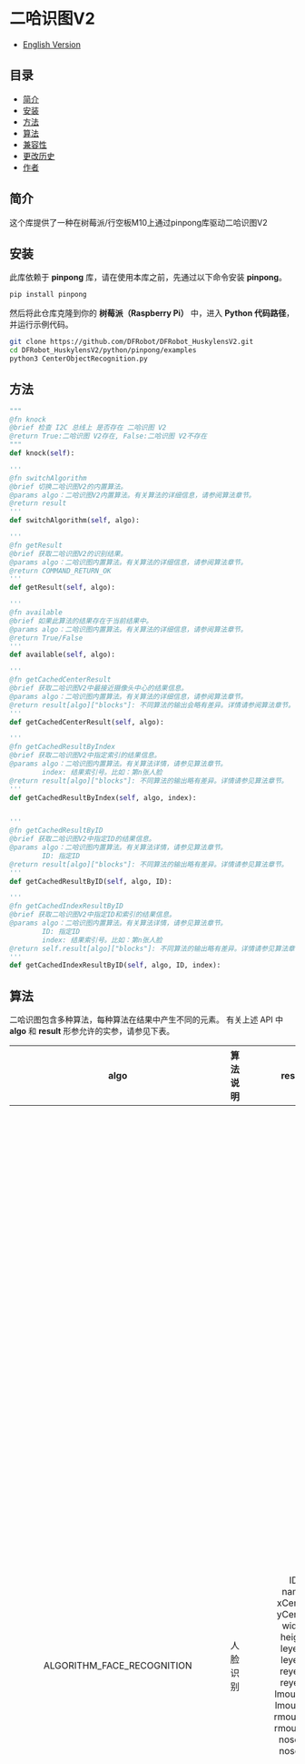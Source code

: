 # 二哈识图V2

* [English Version](./README.md)


## 目录

* [简介](#简介)
* [安装](#安装)
* [方法](#方法)
* [算法](#算法)
* [兼容性](#兼容性)
* [更改历史](#更改历史)
* [作者](#作者)

## 简介

这个库提供了一种在树莓派/行空板M10上通过pinpong库驱动二哈识图V2

## 安装
此库依赖于 **pinpong** 库，请在使用本库之前，先通过以下命令安装 **pinpong**。


````bash title="Pinpong Install"
pip install pinpong
````
然后将此仓库克隆到你的 **树莓派（Raspberry Pi）** 中，进入 **Python 代码路径**，并运行示例代码。
````bash title="Git Clone"
git clone https://github.com/DFRobot/DFRobot_HuskylensV2.git
cd DFRobot_HuskylensV2/python/pinpong/examples
python3 CenterObjectRecognition.py
````


## 方法
```python
"""
@fn knock
@brief 检查 I2C 总线上 是否存在 二哈识图 V2
@return True:二哈识图 V2存在, False:二哈识图 V2不存在
"""
def knock(self):

'''
@fn switchAlgorithm
@brief 切换二哈识图V2的内置算法。
@params algo：二哈识图V2内置算法。有关算法的详细信息，请参阅算法章节。
@return result
'''
def switchAlgorithm(self, algo):

'''
@fn getResult
@brief 获取二哈识图V2的识别结果。
@params algo：二哈识图内置算法。有关算法的详细信息，请参阅算法章节。
@return COMMAND_RETURN_OK
'''
def getResult(self, algo):

'''
@fn available
@brief 如果此算法的结果存在于当前结果中。
@params algo：二哈识图内置算法。有关算法的详细信息，请参阅算法章节。
@return True/False
'''
def available(self, algo):

'''
@fn getCachedCenterResult
@brief 获取二哈识图V2中最接近摄像头中心的结果信息。
@params algo：二哈识图内置算法。有关算法的详细信息，请参阅算法章节。
@return result[algo]["blocks"]: 不同算法的输出会略有差异。详情请参阅算法章节。
'''
def getCachedCenterResult(self, algo):

'''
@fn getCachedResultByIndex
@brief 获取二哈识图V2中指定索引的结果信息。
@params algo：二哈识图内置算法。有关算法详情，请参见算法章节。
        index: 结果索引号。比如：第n张人脸
@return result[algo]["blocks"]: 不同算法的输出略有差异。详情请参见算法章节。
'''
def getCachedResultByIndex(self, algo, index):


'''
@fn getCachedResultByID
@brief 获取二哈识图V2中指定ID的结果信息。
@params algo：二哈识图内置算法。有关算法详情，请参见算法章节。
        ID: 指定ID
@return result[algo]["blocks"]: 不同算法的输出略有差异。详情请参见算法章节。
'''
def getCachedResultByID(self, algo, ID):

'''
@fn getCachedIndexResultByID
@brief 获取二哈识图V2中指定ID和索引的结果信息。
@params algo：二哈识图内置算法。有关算法详情，请参见算法章节。
        ID: 指定ID
        index: 结果索引号。比如：第n张人脸
@return self.result[algo]["blocks"]: 不同算法的输出略有差异。详情请参见算法章节。
'''
def getCachedIndexResultByID(self, algo, ID, index):

```

## 算法
二哈识图包含多种算法，每种算法在结果中产生不同的元素。
有关上述 API 中 **algo** 和 **result** 形参允许的实参，请参见下表。

| algo | 算法说明  | result  | 结果元素说明 |
| :--: | :----: | :--: | :----: |
|  ALGORITHM_FACE_RECOGNITION   |  人脸识别     |  ID<br/>name<br/>xCenter<br/>yCenter<br/>width<br/>height<br/>leye_x<br/>leye_y<br/>reye_x<br/>reye_y<br/>lmouth_x<br/>lmouth_y<br/>rmouth_x<br/>rmouth_y<br/>nose_x<br/>nose_y  | 识别到的人脸ID<br/>识别到的人脸名称<br/>识别到的人脸中心X坐标<br/>识别到的人脸中心Y坐标<br/>识别到的人脸宽度<br/>识别到的人脸高度<br/>识别到的人脸左眼X坐标<br/>识别到的人脸左眼Y坐标<br/>识别到的人脸右眼X坐标<br/>识别到的人脸右眼Y坐标<br/>识别到的左嘴角X坐标<br/>识别到的左嘴角Y坐标<br/>识别到的右嘴角X坐标<br/>识别到的右嘴角Y坐标<br/>识别到的鼻子X坐标<br/>识别到的鼻子Y坐标 |
| ALGORITHM_OBJECT_RECOGNITION | 物体识别  | ID<br/>name<br/>xCenter<br/>yCenter<br/>width<br/>height  | 识别到的物体ID<br/>识别到的物体名称<br/>识别到的物体中心X坐标<br/>识别到的物体中心Y坐标<br/>识别到的物体宽度<br/>识别到的物体高度 |
| ALGORITHM_OBJECT_TRACKING | 物体追踪  | ID<br/>name<br/>xCenter<br/>yCenter<br/>width<br/>height  | 追踪到的物体ID<br/>追踪到的物体名称<br/>追踪到的物体中心X坐标<br/>追踪到的物体中心Y坐标<br/>追踪到的物体宽度<br/>追踪到的物体高度 |
| ALGORITHM_COLOR_RECOGNITION | 颜色识别  | ID<br/>name<br/>xCenter<br/>yCenter<br/>width<br/>height   | 识别到的颜色ID<br/>识别到的颜色名称<br/>识别到的颜色中心X坐标<br/>识别到的颜色中心Y坐标<br/>识别到的颜色宽度<br/>识别到的颜色高度 |
| ALGORITHM_SELF_LEARNING_CLASSIFICATION | 自学习分类  | ID<br/>name  | 检测到的自学习分类物体ID<br/>检测到的自学习分类物体名称 |
| ALGORITHM_SEGMENT | 实例分割  | ID<br/>name<br/>xCenter<br/>yCenter<br/>width<br/>height  | 检测到的实例ID<br/>检测到的实例名称<br/>检测到的实例中心X坐标<br/>检测到的实例中心Y坐标<br/>检测到的实例宽度<br/>检测到的实例高度 |
| ALGORITHM_HAND_RECOGNITION | 手势识别  | ID<br/>name<br/>xCenter<br/>yCenter<br/>width<br/>height<br>wrist_x<br/>wrist_y<br/>thumb_cmc_x<br/>thumb_cmc_y<br/>thumb_mcp_x<br/>thumb_mcp_y<br/>thumb_ip_x<br/>thumb_ip_y<br/>thumb_tip_x<br/>thumb_tip_y<br/>index_finger_mcp_x<br/>index_finger_mcp_y<br/>index_finger_pip_x<br>index_finger_pip_y<br/>index_finger_dip_x<br/>index_finger_dip_y<br>index_finger_tip_x<br/>index_finger_tip_y<br/>middle_finger_mcp_x<br/>middle_finger_mcp_y<br>middle_finger_pip_x<br/>middle_finger_pip_y<br/>middle_finger_dip_x<br/>middle_finger_dip_y<br>middle_finger_tip_x<br/>middle_finger_tip_y<br/>ring_finger_mcp_x<br/>ring_finger_mcp_y<br/>ring_finger_pip_x<br/>ring_finger_pip_y<br/>ring_finger_dip_x<br/>ring_finger_dip_y<br/>ring_finger_tip_x<br/>ring_finger_tip_y<br/>pinky_finger_mcp_x<br/>pinky_finger_mcp_y<br/>pinky_finger_pip_x<br/>pinky_finger_pip_y<br/>pinky_finger_dip_x<br/>pinky_finger_dip_y<br/>pinky_finger_tip_x<br/>pinky_finger_tip_y | 识别到的手势ID<br/>识别到的手势名称<br/>识别到的手势中心X坐标<br/>识别到的手势中心Y坐标<br/>识别到的手势宽度<br/>识别到的手势高度<br/>手腕X坐标<br/>手腕Y坐标<br/>拇指基部X坐标<br/>拇指基部Y坐标<br/>拇指掌侧关节X坐标<br/>拇指掌侧关节Y坐标<br/>拇指近端关节X坐标<br/>拇指近端关节Y坐标<br/>拇指指尖X坐标<br/>拇指指尖Y坐标<br/>食指根部X坐标<br/>食指根部Y坐标<br/>食指近节关节X坐标<br/>食指近节关节Y坐标<br/>食指中节关节X坐标<br/>食指中节关节Y坐标<br/>食指指尖X坐标<br/>食指指尖Y坐标<br/>中指根部X坐标<br/>中指根部Y坐标<br/>中指近节关节X坐标<br/>中指近节关节Y坐标<br/>中指中节关节X坐标<br/>中指中节关节Y坐标<br/>中指指尖X坐标<br/>中指指尖Y坐标<br/>无名指根部X坐标<br/>无名指根部Y坐标<br/>无名指近节关节X坐标<br/>无名指近节关节Y坐标<br/>无名指中节关节X坐标<br/>无名指中节关节Y坐标<br/>无名指指尖X坐标<br/>无名指指尖Y坐标<br/>小指根部X坐标<br/>小指根部Y坐标<br/>小指近节关节X坐标<br/>小指近节关节Y坐标<br/>小指中节关节X坐标<br/>小指中节关节Y坐标<br/>小指指尖X坐标<br/>小指指尖Y坐标 |
| ALGORITHM_POSE_RECOGNITION | 姿态识别  |  ID<br/>name<br/>xCenter<br/>yCenter<br/>width<br/>height<br/>nose_x<br/>nose_y<br/>leye_x<br/>leye_y<br/>reye_x<br/>reye_y<br/>lear_x<br/>lear_y<br/>rear_x<br/>rear_y<br/>lshoulder_x<br/>lshoulder_y<br/>rshoulder_x<br/>rshoulder_y<br/>lelbow_x<br/>lelbow_y<br/>relbow_x<br/>relbow_y<br/>lwrist_x<br/>lwrist_y<br/>rwrist_x<br/>rwrist_y<br/>lhip_x<br/>lhip_y<br/>rhip_x<br/>rhip_y<br/>lknee_x<br/>lknee_y<br/>rknee_x<br/>rknee_y<br/>lankle_x<br/>lankle_y<br/>rankle_x<br/>rankle_y<br/> | 识别到的姿态ID<br/>识别到的姿态名称<br/>识别到的姿态中心X坐标<br/>识别到的姿态中心Y坐标<br/>识别到的姿态宽度<br/>识别到的姿态高度<br/>鼻子X坐标<br/>鼻子Y坐标<br/>左眼X坐标<br/>左眼Y坐标<br/>右眼X坐标<br/>右眼Y坐标<br/>左耳X坐标<br/>左耳Y坐标<br/>右耳X坐标<br/>右耳Y坐标<br/>左肩X坐标<br/>左肩Y坐标<br/>右肩X坐标<br/>右肩Y坐标<br/>左肘X坐标<br/>左肘Y坐标<br/>右肘X坐标<br/>右肘Y坐标<br/>左腕X坐标<br/>左腕Y坐标<br/>右腕X坐标<br/>右腕Y坐标<br/>左髋X坐标<br/>左髋Y坐标<br/>右髋X坐标<br/>右髋Y坐标<br/>左膝X坐标<br/>左膝Y坐标<br/>右膝X坐标<br/>右膝Y坐标<br/>左踝X坐标<br/>左踝Y坐标<br/>右踝X坐标<br/>右踝Y坐标 |
| ALGORITHM_LICENSE_RECOGNITION | 车牌识别  | ID<br/>name<br/>xCenter<br/>yCenter<br/>width<br/>height<br/>content  | 检测到的车牌ID<br/>检测到的车牌名称<br/>检测到的车牌中心X坐标<br/>检测到的车牌中心Y坐标<br/>检测到的车牌宽度<br/>检测到的车牌高度<br/>车牌内容（例如车牌号码） |
| ALGORITHM_OCR_RECOGNITION | 光学字符识别  | ID<br/>name<br/>xCenter<br/>yCenter<br/>width<br/>height<br/>content  | 检测到的字符ID<br/>检测到的字符名称<br/>检测到的字符中心X坐标<br/>检测到的字符中心Y坐标<br/>检测到的字符宽度<br/>检测到的字符高度<br/>检测到的字符内容 |
| ALGORITHM_LINE_TRACKING | 巡线追踪  | xTarget<br/>yTarget<br/>angle<br/>length  | 被追踪直线的X分量<br/>被追踪直线的Y分量<br/>被追踪直线的角度<br/>被追踪直线的长度 |
| ALGORITHM_EMOTION_RECOGNITION | 表情识别  | ID<br/>name<br/>xCenter<br/>yCenter<br/>width<br/>height<br/>  | 检测到的表情ID<br/>检测到的表情名称<br/>检测到的表情中心X坐标<br/>检测到的表情中心Y坐标<br/>检测到的表情宽度<br/>检测到的表情高度 |
| ALGORITHM_TAG_RECOGNITION | 标签识别  | ID<br/>name<br/>xCenter<br/>yCenter<br/>width<br/>height<br/>content  | 检测到的标签 ID<br/>检测到的标签名称<br/>检测到的标签中心X坐标<br/>检测到的标签中心Y坐标<br/>检测到的标签宽度<br/>检测到的标签高度<br/>检测到的标签内容 |
| ALGORITHM_QRCODE_RECOGNITION | 二维码识别  | ID<br/>name<br/>xCenter<br/>yCenter<br/>width<br/>height<br/>content  | 检测到的二维码ID<br/>检测到的二维码名称<br/>检测到的二维码中心X坐标<br/>检测到的二维码中心Y坐标<br/>检测到的二维码宽度<br/>检测到的二维码高度<br/>检测到的二维码内容 |
| ALGORITHM_BARCODE_RECOGNITION | 条形码识别  | ID<br/>name<br/>xCenter<br/>yCenter<br/>width<br/>height<br/>content  | 检测到的条形码ID<br/>检测到的条形码名称<br/>检测到的条形码中心X坐标<br/>检测到的条形码中心Y坐标<br/>检测到的条形码宽度<br/>检测到的条形码高度<br/>检测到的条形码内容 |

## 兼容性

|开发板         | 正常运行 | 运行失败  | 未测试 | 备注 |
| ------------ | :--: | :----: | :----: | :--: |
| 树莓派 4B |  √   |        |        |      |
| 行空板 M10 |  √   |        |        |      |

* Python 版本

| Python  | 正常运行 | 运行失败 | 未测试 | 备注 |
| ------- | :--: | :----: | :----: | ---- |
| Python2 |      |        |     √  |      |
| Python3 |  √   |        |        |      |

## 更改历史 

- 2025/10/28 - Version 1.0.0 released.

## 作者

Written by YeezB(zibin.ye@dfrobot.com), 2025.10.28 (Welcome to our [website](https://www.dfrobot.com.cn/))